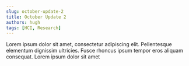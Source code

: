 ```yaml
---
slug: october-update-2
title: October Update 2
authors: hugh
tags: [HCI, Research]
---
```


Lorem ipsum dolor sit amet, consectetur adipiscing elit. Pellentesque elementum dignissim ultricies. Fusce rhoncus ipsum tempor eros aliquam consequat. Lorem ipsum dolor sit amet
